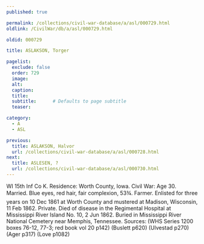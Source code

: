 ```yaml
---
published: true

permalink: /collections/civil-war-database/a/asl/000729.html
oldlink: /CivilWar/db/a/asl/000729.html

oldid: 000729

title: ASLAKSON, Torger

pagelist:
  exclude: false
  order: 729
  image: 
  alt:
  caption:
  title:
  subtitle:      # Defaults to page subtitle
  teaser:

category: 
  - A 
  - ASL

previous:
  title: ASLAKSON, Halvor
  url: /collections/civil-war-database/a/asl/000728.html  
next:
  title: ASLESEN, ?
  url: /collections/civil-war-database/a/asl/000730.html   
---
```

WI 15th Inf Co K. Residence: Worth County, Iowa. Civil War: Age 30. Married. Blue eyes, red hair, fair complexion, 5&#146;3&frac34;&#148;. Farmer. Enlisted for three years on 10 Dec 1861 at Worth County and mustered at Madison, Wisconsin, 11 Feb 1862. Private. Died of disease in the Regimental Hospital at Mississippi River Island No. 10, 2 Jun 1862. Buried in Mississippi River National Cemetery near Memphis, Tennessee. Sources: (WHS Series 1200 boxes 76-12, 77-3; red book vol 20 p142) (Buslett p620) (Ulvestad p270) (Ager p317) (Love p1082)